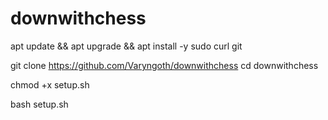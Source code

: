 # downwithchess

apt update && apt upgrade && apt install -y sudo curl git

git clone https://github.com/Varyngoth/downwithchess
cd downwithchess

chmod +x setup.sh

bash setup.sh
